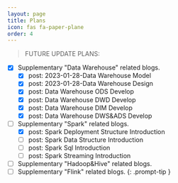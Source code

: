 ```yaml
---
layout: page
title: Plans
icon: fas fa-paper-plane
order: 4
---
```


> FUTURE UPDATE PLANS:
+ [x] Supplementary "Data Warehouse" related blogs.  
  + [x] post: 2023-01-28-Data Warehouse Model
  + [x] post: 2023-01-28-Data Warehouse Design
  + [x] post: Data Warehouse ODS Develop
  + [x] post: Data Warehouse DWD Develop
  + [x] post: Data Warehouse DIM Develop
  + [x] post: Data Warehouse DWS&ADS Develop
+ [ ] Supplementary "Spark" related blogs.
  + [x] post: Spark Deployment Structure Introduction
  + [ ] post: Spark Data Structure Introduction
  + [ ] post: Spark Sql Introduction
  + [ ] post: Spark Streaming Introduction
+ [ ] Supplementary "Hadoop&Hive" related blogs.
+ [ ] Supplementary "Flink" related blogs.
{: .prompt-tip }